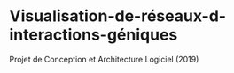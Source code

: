# Visualisation-de-réseaux-d-interactions-géniques
Projet de Conception et Architecture Logiciel (2019)
